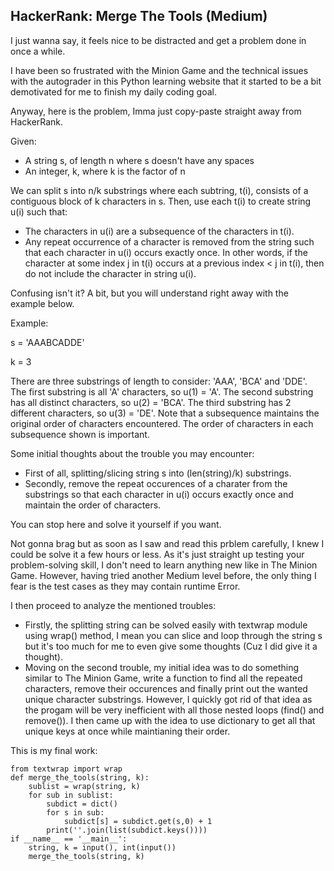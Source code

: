 ## HackerRank: Merge The Tools (Medium)

I just wanna say, it feels nice to be distracted and get a problem done in once a while.

I have been so frustrated with the Minion Game and the technical issues with the autograder in this Python learning website that it started to be a bit demotivated for me to finish my daily coding goal.

Anyway, here is the problem, Imma just copy-paste straight away from HackerRank.

Given:

- A string s, of length n where s doesn't have any spaces
- An integer, k, where k is the factor of n

We can split s into n/k substrings where each subtring, t(i), consists of a contiguous block of k characters in s. Then, use each t(i) to create string u(i) such that:

- The characters in u(i) are a subsequence of the characters in t(i).
- Any repeat occurrence of a character is removed from the string such that each character in u(i) occurs exactly once. In other words, if the character at some index j in t(i) occurs at a previous index < j in t(i), then do not include the character in string u(i).

Confusing isn't it? A bit, but you will understand right away with the example below.

Example:

s = 'AAABCADDE'

k = 3

There are three substrings of length  to consider: 'AAA', 'BCA' and 'DDE'. The first substring is all 'A' characters, so u(1) = 'A'. The second substring has all distinct characters, so u(2) = 'BCA'. The third substring has 2 different characters, so u(3) = 'DE'. Note that a subsequence maintains the original order of characters encountered. The order of characters in each subsequence shown is important.

Some initial thoughts about the trouble you may encounter:

- First of all, splitting/slicing string s into (len(string)/k) substrings.
- Secondly, remove the repeat occurences of a charater from the substrings so that each character in u(i) occurs exactly once and maintain the order of characters.

You can stop here and solve it yourself if you want.

Not gonna brag but as soon as I saw and read this prblem carefully, I knew I could be solve it a few hours or less. As it's just straight up testing your problem-solving skill, I don't need to learn anything new like in The Minion Game. However, having tried another Medium level before, the only thing I fear is the test cases as they may contain runtime Error.

I then proceed to analyze the mentioned troubles:

- Firstly, the splitting string can be solved easily with textwrap module using wrap() method, I mean you can slice and loop through the string s but it's too much for me to even give some thoughts (Cuz I did give it a thought).
- Moving on the second trouble, my initial idea was to do something similar to The Minion Game, write a function to find all the repeated characters, remove their occurences and finally print out the wanted unique character substrings. However, I quickly got rid of that idea as the progam will be very inefficient with all those nested loops (find() and remove()). I then came up with the idea to use dictionary to get all that unique keys at once while maintianing their order.

This is my final work:
```
from textwrap import wrap
def merge_the_tools(string, k):
    sublist = wrap(string, k)
    for sub in sublist:
        subdict = dict()
        for s in sub:
            subdict[s] = subdict.get(s,0) + 1
        print(''.join(list(subdict.keys())))
if __name__ == '__main__':
    string, k = input(), int(input())
    merge_the_tools(string, k)
```


